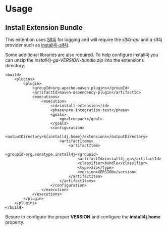 <!--

    Copyright (c) 2007-2012 Sonatype, Inc. All rights reserved.

    This program is licensed to you under the Apache License Version 2.0,
    and you may not use this file except in compliance with the Apache License Version 2.0.
    You may obtain a copy of the Apache License Version 2.0 at http://www.apache.org/licenses/LICENSE-2.0.

    Unless required by applicable law or agreed to in writing,
    software distributed under the Apache License Version 2.0 is distributed on an
    "AS IS" BASIS, WITHOUT WARRANTIES OR CONDITIONS OF ANY KIND, either express or implied.
    See the Apache License Version 2.0 for the specific language governing permissions and limitations there under.

-->
# Usage

## Install Extension Bundle

This extention uses [Slf4j](http://slf4j.org) for logging and will require the _slf4j-api_ and
a slf4j provider such as [install4j-slf4j](../install4j-slf4j/index.html).

Some additional libraries are also required.  To help configure install4j you can unzip the _install4j-ga-VERSION-bundle.zip_
into the extensions directory:

    <build>
        <plugins>
            <plugin>
                <groupId>org.apache.maven.plugins</groupId>
                <artifactId>maven-dependency-plugin</artifactId>
                <executions>
                    <execution>
                        <id>install-extension</id>
                        <phase>pre-integration-test</phase>
                        <goals>
                            <goal>unpack</goal>
                        </goals>
                        <configuration>
                            <outputDirectory>${install4j.home}/extensions</outputDirectory>
                            <artifactItems>
                                <artifactItem>
                                    <groupId>org.sonatype.install4j</groupId>
                                    <artifactId>install4j-ga</artifactId>
                                    <classifier>bundle</classifier>
                                    <type>zip</type>
                                    <version>VERSION</version>
                                </artifactItem>
                            </artifactItems>
                        </configuration>
                    </execution>
                </executions>
            </plugin>
        </plugins>
    </build>

Besure to configure the proper __VERSION__ and configure the __install4j.home__ property.
